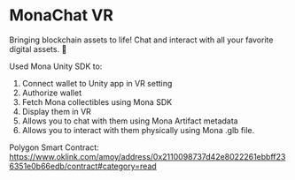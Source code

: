 # MonaChat VR

Bringing blockchain assets to life! Chat and interact with all your favorite digital assets. 🧤

Used Mona Unity SDK to:
1. Connect wallet to Unity app in VR setting 
2. Authorize wallet
3. Fetch Mona collectibles using Mona SDK
4. Display them in VR 
5. Allows you to chat with them using Mona Artifact metadata
6. Allows you to interact with them physically using Mona .glb file.

Polygon Smart Contract:
https://www.oklink.com/amoy/address/0x2110098737d42e8022261ebbff236351e0b66edb/contract#category=read
